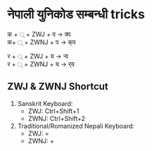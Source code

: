 # नेपाली युनिकोड सम्बन्धी tricks
क + ् + ZWJ + प -> क्प </br>
क+ ् + ZWNJ + प -> क्‌प </br>

र + ् + ZWJ + य -> र्‍य </br>
र + ् + ZWNJ + य -> र्‌य </br>

## ZWJ & ZWNJ Shortcut
1. Sanskrit Keyboard: </br>
    - ZWJ: Ctrl+Shift+1 </br>
    - ZWNJ: Ctrl+Shift+2 </br>
2. Traditional/Romanized Nepali Keyboard:
    - ZWJ: =
    - ZWNJ: +

